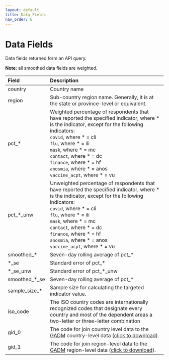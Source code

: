 ```yaml
---
layout: default
title: Data Fields
nav_order: 6
---
```


# Data Fields

Data fields returned form an API query.

**Note:** all smoothed data fields are weighted. 

| Field              | Description          |
|:-------------------|:---------------------|
| country            | Country name         |
| region             | Sub-country region name. Generally, it is at the state or province-level or equivalent.        |
| pct\_*             | Weighted percentage of respondents that have reported the specified indicator, where \* is the indicator, except for the following indicators:<br />`covid`, where \* = cli<br />`flu`, where \* = ili<br />`mask`, where \* = mc<br />`contact`, where \* = dc<br />`finance`, where \* = hf<br />`anosmia`, where \* = anos<br />`vaccine_acpt`, where \* = vu        |
| pct\_\*\_unw       | Unweighted percentage of respondents that have reported the specified indicator, where \* is the indicator, except for the following indicators:<br />`covid`, where \* = cli<br />`flu`, where \* = ili<br />`mask`, where \* = mc<br />`contact`, where \* = dc<br />`finance`, where \* = hf<br />`anosmia`, where \* = anos<br />`vaccine_acpt`, where \* = vu         |
| smoothed\_\*       | Seven-day rolling average of pct\_\*         |
| \*\_se             | Standard error of pct\_\*                    |
| \*\_se\_unw        | Standard error of pct\_\*\_unw               |
| smoothed\_\*\_se   | Seven-day rolling average of pct\_\*         |
| sample\_size\_\*   | Sample size for calculating the targeted indicator value.         |
| iso\_code          | The ISO country codes are internationally recognized codes that designate every country and most of the dependent areas a two-letter or three-letter combination        |
| gid\_0             | The code for join country level data to the [GADM](https://gadm.org) country-level data ([click to download](https://biogeo.ucdavis.edu/data/gadm3.6/gadm36_shp.zip)).         |
| gid\_1             | The code for join region-level data to the [GADM](https://gadm.org) region-level data ([click to download](https://biogeo.ucdavis.edu/data/gadm3.6/gadm36_levels_shp.zip)).       |
